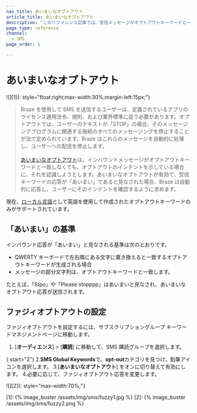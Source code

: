 ```yaml
---
nav_title: あいまいなオプトアウト
article_title: あいまいなオプトアウト
description: "このリファレンス記事では、受信メッセージがオプトアウトキーワードと一致しない場合に認識しようとする設定であるファジィオプトアウトを設定する方法について説明します。"
page_type: reference
channel:
  - SMS
page_order: 1

---
```


# あいまいなオプトアウト

![][1]{: style="float:right;max-width:30%;margin-left:15px;"}

> Braze を使用して SMS を送信するユーザーは、定義されているアプリのライセンス適用法令、規則、および業界標準に従う必要があります。オプトアウトでは、ユーザーのテキストが「STOP」の場合、そのメッセージングプログラムに関連する後続のすべてのメッセージングを停止することが法で定められています。Braze はこれらのメッセージを自動的に処理し、ユーザーへの配信を停止します。<br><br>[あいまいなオプトアウト]({{site.baseurl}}/user_guide/message_building_by_channel/sms/keywords/optin_optout/)は、インバウンドメッセージがオプトアウトキーワードと一致しなくても、オプトアウトのインテントを示している場合に、それを認識しようとします。あいまいなオプトアウトが有効で、受信キーワードの応答が「あいまい」であると見なされた場合、Braze は自動的に応答し、ユーザーにそのインテントを確認するように求めます。 

現在、[ローカル言語]({{site.baseurl}}/user_guide/message_building_by_channel/sms/keywords/keyword_handling/#multi-language-support)として英語を使用して作成されたオプトアウトキーワードのみがサポートされています。

## 「あいまい」の基準

インバウンド応答が「あいまい」と見なされる基準は次のとおりです。
- QWERTY キーボードで左右隣にある文字に置き換えると一致するオプトアウトキーワードが生成される場合
- メッセージの部分文字列は、オプトアウトキーワードと一致します。

たとえば、「Stpo」や「Please stopppp」はあいまいと見なされ、あいまいなオプトアウト応答が送信されます。

## ファジィオプトアウトの設定

ファジィオプトアウトを設定するには、サブスクリプショングループ キーワードマネジメントページに移動します。

1. [**オーディエンス**] > [**購読**] に移動して、SMS 購読グループを選択します。

{:start="2"}
2\.**SMS Global Keywords**で、**opt-out**カテゴリを見つけ、鉛筆アイコンを選択します。
3\.[**あいまいなオプトアウト**] をオンに切り替えて有効にします。
4\.必要に応じて、ファジィオプトアウト応答を変更します。 

![][2]{: style="max-width:70%;"}

[1]: {% image_buster /assets/img/sms/fuzzy1.jpg %}
[2]: {% image_buster /assets/img/sms/fuzzy2.png %}

